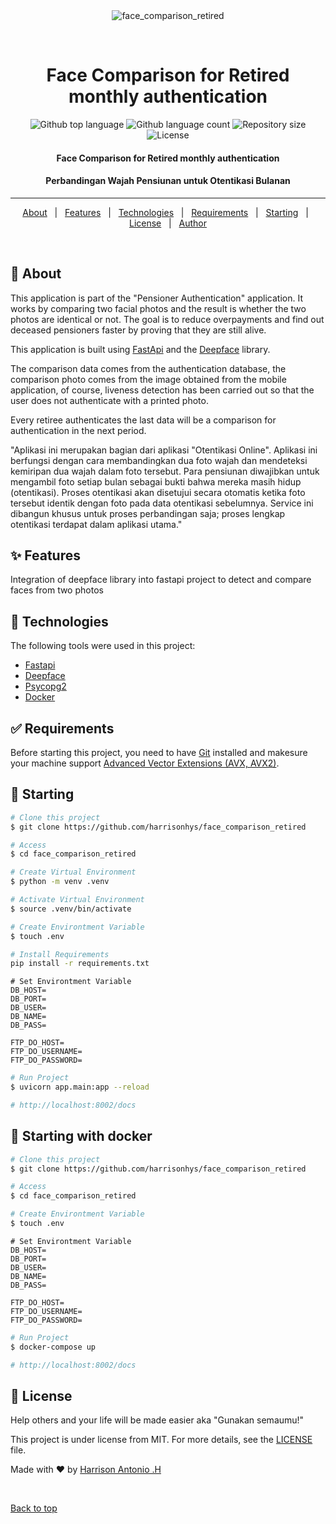 <div align="center" id="top"> 
  <img src="./.github/app.gif" alt="face_comparison_retired" />

  &#xa0;

  <!-- <a href="https://face_comparison_retired.netlify.app">Demo</a> -->
</div>

<h1 align="center">Face Comparison for Retired monthly authentication</h1>

<p align="center">
  <img alt="Github top language" src="https://img.shields.io/github/languages/top/harrisonhys/face_comparison_retired?color=56BEB8">

  <img alt="Github language count" src="https://img.shields.io/github/languages/count/harrisonhys/face_comparison_retired?color=56BEB8">

  <img alt="Repository size" src="https://img.shields.io/github/repo-size/harrisonhys/face_comparison_retired?color=56BEB8">

  <img alt="License" src="https://img.shields.io/github/license/harrisonhys/face_comparison_retired?color=56BEB8">

  <!-- <img alt="Github issues" src="https://img.shields.io/github/issues/harrisonhys/face_comparison_retired?color=56BEB8" /> -->

  <!-- <img alt="Github forks" src="https://img.shields.io/github/forks/harrisonhys/face_comparison_retired?color=56BEB8" /> -->

  <!-- <img alt="Github stars" src="https://img.shields.io/github/stars/harrisonhys/face_comparison_retired?color=56BEB8" /> -->
</p>

<!-- Status -->

<h4 align="center"> 
Face Comparison for Retired monthly authentication
</h4> 
<h4 align="center">Perbandingan Wajah Pensiunan untuk Otentikasi Bulanan</h4>

<hr> 

<p align="center">
  <a href="#dart-about">About</a> &#xa0; | &#xa0; 
  <a href="#sparkles-features">Features</a> &#xa0; | &#xa0;
  <a href="#rocket-technologies">Technologies</a> &#xa0; | &#xa0;
  <a href="#white_check_mark-requirements">Requirements</a> &#xa0; | &#xa0;
  <a href="#checkered_flag-starting">Starting</a> &#xa0; | &#xa0;
  <a href="#memo-license">License</a> &#xa0; | &#xa0;
  <a href="https://github.com/harrisonhys" target="_blank">Author</a>
</p>

<br>

## :dart: About ##

This application is part of the "Pensioner Authentication" application. It works by comparing two facial photos and the result is whether the two photos are identical or not. The goal is to reduce overpayments and find out deceased pensioners faster by proving that they are still alive.

This application is built using <a href="https://github.com/tiangolo/fastapi">FastApi</a> and the <a href="https://github.com/serengil/deepface">Deepface</a> library.

The comparison data comes from the authentication database, the comparison photo comes from the image obtained from the mobile application, of course, liveness detection has been carried out so that the user does not authenticate with a printed photo.

Every retiree authenticates the last data will be a comparison for authentication in the next period.

"Aplikasi ini merupakan bagian dari aplikasi "Otentikasi Online". Aplikasi ini berfungsi dengan cara membandingkan dua foto wajah dan mendeteksi kemiripan dua wajah dalam foto tersebut. Para pensiunan diwajibkan untuk mengambil foto setiap bulan sebagai bukti bahwa mereka masih hidup (otentikasi). Proses otentikasi akan disetujui secara otomatis ketika foto tersebut identik dengan foto pada data otentikasi sebelumnya. Service ini dibangun khusus untuk proses perbandingan saja; proses lengkap otentikasi terdapat dalam aplikasi utama."


## :sparkles: Features ##

Integration of deepface library into fastapi project to detect and compare faces from two photos

## :rocket: Technologies ##

The following tools were used in this project:

- [Fastapi](https://fastapi.tiangolo.com/)
- [Deepface](https://github.com/serengil/deepface)
- [Psycopg2](https://github.com/psycopg/psycopg2)
- [Docker](https://www.docker.com/)

## :white_check_mark: Requirements ##

Before starting this project, you need to have [Git](https://git-scm.com) installed and makesure your machine support [Advanced Vector Extensions (AVX, AVX2)](https://en.wikipedia.org/wiki/Advanced_Vector_Extensions). 

## :checkered_flag: Starting ##

```bash
# Clone this project
$ git clone https://github.com/harrisonhys/face_comparison_retired

# Access
$ cd face_comparison_retired

# Create Virtual Environment
$ python -m venv .venv

# Activate Virtual Environment
$ source .venv/bin/activate

# Create Environtment Variable
$ touch .env

# Install Requirements
pip install -r requirements.txt

```

```env
# Set Environtment Variable
DB_HOST=
DB_PORT=
DB_USER=
DB_NAME=
DB_PASS=

FTP_DO_HOST=
FTP_DO_USERNAME=
FTP_DO_PASSWORD=
```

```bash
# Run Project
$ uvicorn app.main:app --reload

# http://localhost:8002/docs
```

## :checkered_flag: Starting with docker ##

```bash
# Clone this project
$ git clone https://github.com/harrisonhys/face_comparison_retired

# Access
$ cd face_comparison_retired

# Create Environtment Variable
$ touch .env
```

```env
# Set Environtment Variable
DB_HOST=
DB_PORT=
DB_USER=
DB_NAME=
DB_PASS=

FTP_DO_HOST=
FTP_DO_USERNAME=
FTP_DO_PASSWORD=
```

```bash
# Run Project
$ docker-compose up

# http://localhost:8002/docs
```

## :memo: License ##


Help others and your life will be made easier aka "Gunakan semaumu!"

This project is under license from MIT. For more details, see the [LICENSE](LICENSE.md) file.


Made with :heart: by <a href="https://github.com/harrisonhys" target="_blank">Harrison Antonio .H</a>

&#xa0;

<a href="#top">Back to top</a>

